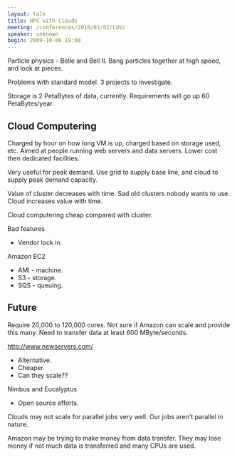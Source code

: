 ```yaml
---
layout: talk
title: HPC with Clouds
meeting: /conferences/2010/02/02/LUV/
speaker: unknown
begin: 2009-10-06 19:00
---
```

Particle physics - Belle and Bell II. Bang particles together at high speed, and look at pieces.

Problems with standard model. 3 projects to investigate.

Storage is 2 PetaBytes of data, currently. Requirements will go up 60 PetaBytes/year.

## Cloud Computering

Charged by hour on how long VM is up, charged based on storage used, etc. Aimed at people running
web servers and data servers. Lower cost then dedicated facilities.

Very useful for peak demand. Use grid to supply base line, and cloud to supply peak demand capacity.

Value of cluster decreases with time. Sad old clusters nobody wants to use.
Cloud increases value with time.

Cloud computering cheap compared with cluster.

Bad features

* Vendor lock in.

Amazon EC2

* AMI - machine.
* S3 - storage.
* SQS - queuing.

## Future

Require 20,000 to 120,000 cores. Not sure if Amazon can scale and provide this
many. Need to transfer data at least 600 MByte/seconds.

http://www.newservers.com/

* Alternative.
* Cheaper.
* Can they scale??

Nimbus and Eucalyptus

* Open source efforts.

Clouds may not scale for parallel jobs very well. Our jobs aren't
parallel in nature.

Amazon may be trying to make money from data transfer. They may lose money if not
much data is transferred and many CPUs are used.

